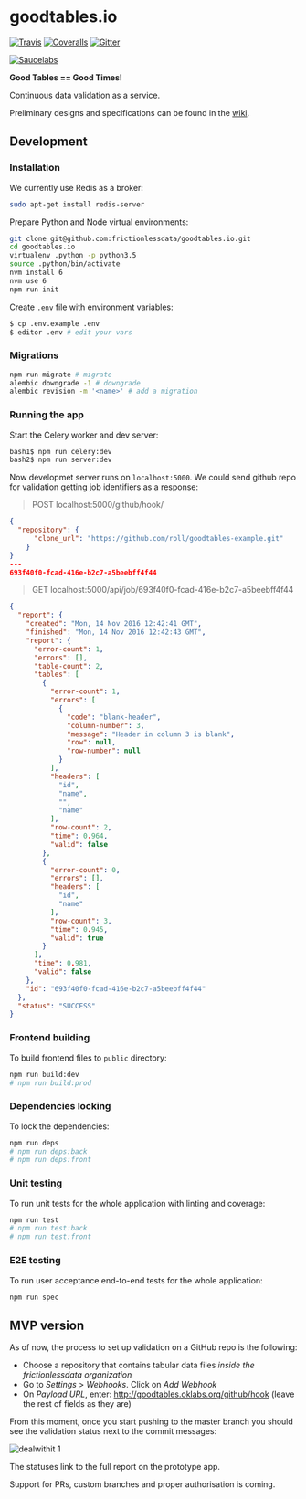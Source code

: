 # goodtables.io

[![Travis](https://img.shields.io/travis/frictionlessdata/goodtables.io/master.svg)](https://travis-ci.org/frictionlessdata/goodtables.io)
[![Coveralls](http://img.shields.io/coveralls/frictionlessdata/goodtables.io.svg?branch=master)](https://coveralls.io/r/frictionlessdata/goodtables.io?branch=master)
[![Gitter](https://img.shields.io/gitter/room/frictionlessdata/chat.svg)](https://gitter.im/frictionlessdata/chat)

[![Saucelabs](https://saucelabs.com/browser-matrix/goodtables.io.svg)](https://saucelabs.com/u/goodtables.io)

**Good Tables == Good Times!**

Continuous data validation as a service.

Preliminary designs and specifications can be found in the [wiki](https://github.com/frictionlessdata/goodtables.io/wiki).

## Development

### Installation

We currently use Redis as a broker:

```bash
sudo apt-get install redis-server
```

Prepare Python and Node virtual environments:

```bash
git clone git@github.com:frictionlessdata/goodtables.io.git
cd goodtables.io
virtualenv .python -p python3.5
source .python/bin/activate
nvm install 6
nvm use 6
npm run init
```

Create `.env` file with environment variables:

```bash
$ cp .env.example .env
$ editor .env # edit your vars

```

### Migrations

```bash
npm run migrate # migrate
alembic downgrade -1 # downgrade
alembic revision -m '<name>' # add a migration
```

### Running the app

Start the Celery worker and dev server:

```bash
bash1$ npm run celery:dev
bash2$ npm run server:dev
```

Now developmet server runs on `localhost:5000`. We could send github repo for validation getting job identifiers as a response:

> POST localhost:5000/github/hook/

```json
{
  "repository": {
      "clone_url": "https://github.com/roll/goodtables-example.git"
    }
}
---
693f40f0-fcad-416e-b2c7-a5beebff4f44
```

> GET localhost:5000/api/job/693f40f0-fcad-416e-b2c7-a5beebff4f44

```json
{
  "report": {
    "created": "Mon, 14 Nov 2016 12:42:41 GMT",
    "finished": "Mon, 14 Nov 2016 12:42:43 GMT",
    "report": {
      "error-count": 1,
      "errors": [],
      "table-count": 2,
      "tables": [
        {
          "error-count": 1,
          "errors": [
            {
              "code": "blank-header",
              "column-number": 3,
              "message": "Header in column 3 is blank",
              "row": null,
              "row-number": null
            }
          ],
          "headers": [
            "id",
            "name",
            "",
            "name"
          ],
          "row-count": 2,
          "time": 0.964,
          "valid": false
        },
        {
          "error-count": 0,
          "errors": [],
          "headers": [
            "id",
            "name"
          ],
          "row-count": 3,
          "time": 0.945,
          "valid": true
        }
      ],
      "time": 0.981,
      "valid": false
    },
    "id": "693f40f0-fcad-416e-b2c7-a5beebff4f44"
  },
  "status": "SUCCESS"
}
```

### Frontend building

To build frontend files to `public` directory:

```bash
npm run build:dev
# npm run build:prod

```

### Dependencies locking

To lock the dependencies:

```bash
npm run deps
# npm run deps:back
# npm run deps:front
```

### Unit testing

To run unit tests for the whole application with linting and coverage:

```bash
npm run test
# npm run test:back
# npm run test:front
```

### E2E testing

To run user acceptance end-to-end tests for the whole application:

```bash
npm run spec
```

## MVP version

As of now, the process to set up validation on a GitHub repo is the following:

* Choose a repository that contains tabular data files *inside the frictionlessdata organization*
* Go to *Settings* > *Webhooks*. Click on *Add Webhook*
* On *Payload URL*, enter: http://goodtables.oklabs.org/github/hook (leave the rest of fields as they are)

From this moment, once you start pushing to the master branch you should see the validation status next to the commit messages:

![dealwithit 1](https://cloud.githubusercontent.com/assets/200230/20802449/001ee8c4-b7e4-11e6-9e8b-b88390a659c7.png)

The statuses link to the full report on the prototype app.

Support for PRs, custom branches and proper authorisation is coming.
